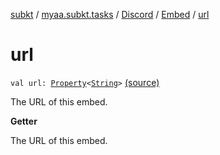 [subkt](../../../index.md) / [myaa.subkt.tasks](../../index.md) / [Discord](../index.md) / [Embed](index.md) / [url](./url.md)

# url

`val url: `[`Property`](https://docs.gradle.org/current/javadoc/org/gradle/api/provider/Property.html)`<`[`String`](https://kotlinlang.org/api/latest/jvm/stdlib/kotlin/-string/index.html)`>` [(source)](https://github.com/Myaamori/SubKt/blob/master/src/main/kotlin/myaa/subkt/tasks/discordtask.kt#L264)

The URL of this embed.

**Getter**

The URL of this embed.

